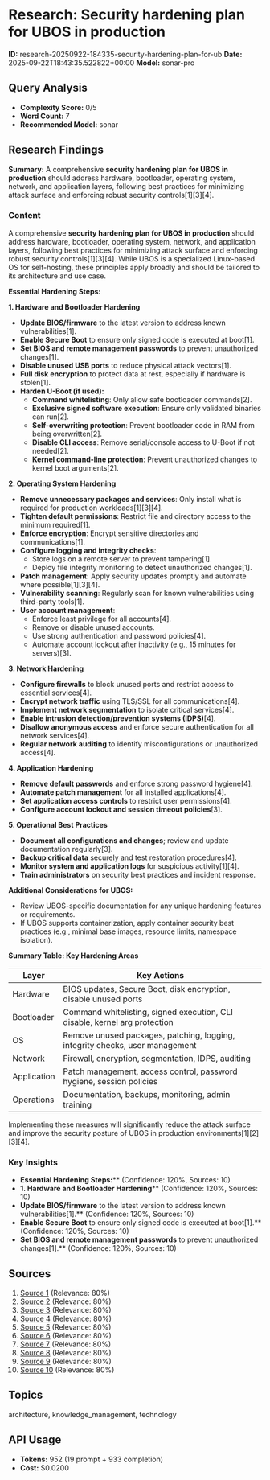 # Research: Security hardening plan for UBOS in production
**ID:** research-20250922-184335-security-hardening-plan-for-ub
**Date:** 2025-09-22T18:43:35.522822+00:00
**Model:** sonar-pro

## Query Analysis
- **Complexity Score:** 0/5
- **Word Count:** 7
- **Recommended Model:** sonar

## Research Findings
**Summary:** A comprehensive **security hardening plan for UBOS in production** should address hardware, bootloader, operating system, network, and application layers, following best practices for minimizing attack surface and enforcing robust security controls[1][3][4].

### Content
A comprehensive **security hardening plan for UBOS in production** should address hardware, bootloader, operating system, network, and application layers, following best practices for minimizing attack surface and enforcing robust security controls[1][3][4]. While UBOS is a specialized Linux-based OS for self-hosting, these principles apply broadly and should be tailored to its architecture and use case.

**Essential Hardening Steps:**

**1. Hardware and Bootloader Hardening**
- **Update BIOS/firmware** to the latest version to address known vulnerabilities[1].
- **Enable Secure Boot** to ensure only signed code is executed at boot[1].
- **Set BIOS and remote management passwords** to prevent unauthorized changes[1].
- **Disable unused USB ports** to reduce physical attack vectors[1].
- **Full disk encryption** to protect data at rest, especially if hardware is stolen[1].
- **Harden U-Boot (if used):**
  - **Command whitelisting**: Only allow safe bootloader commands[2].
  - **Exclusive signed software execution**: Ensure only validated binaries can run[2].
  - **Self-overwriting protection**: Prevent bootloader code in RAM from being overwritten[2].
  - **Disable CLI access**: Remove serial/console access to U-Boot if not needed[2].
  - **Kernel command-line protection**: Prevent unauthorized changes to kernel boot arguments[2].

**2. Operating System Hardening**
- **Remove unnecessary packages and services**: Only install what is required for production workloads[1][3][4].
- **Tighten default permissions**: Restrict file and directory access to the minimum required[1].
- **Enforce encryption**: Encrypt sensitive directories and communications[1].
- **Configure logging and integrity checks**:
  - Store logs on a remote server to prevent tampering[1].
  - Deploy file integrity monitoring to detect unauthorized changes[1].
- **Patch management**: Apply security updates promptly and automate where possible[1][3][4].
- **Vulnerability scanning**: Regularly scan for known vulnerabilities using third-party tools[1].
- **User account management**:
  - Enforce least privilege for all accounts[4].
  - Remove or disable unused accounts.
  - Use strong authentication and password policies[4].
  - Automate account lockout after inactivity (e.g., 15 minutes for servers)[3].

**3. Network Hardening**
- **Configure firewalls** to block unused ports and restrict access to essential services[4].
- **Encrypt network traffic** using TLS/SSL for all communications[4].
- **Implement network segmentation** to isolate critical services[4].
- **Enable intrusion detection/prevention systems (IDPS)**[4].
- **Disallow anonymous access** and enforce secure authentication for all network services[4].
- **Regular network auditing** to identify misconfigurations or unauthorized access[4].

**4. Application Hardening**
- **Remove default passwords** and enforce strong password hygiene[4].
- **Automate patch management** for all installed applications[4].
- **Set application access controls** to restrict user permissions[4].
- **Configure account lockout and session timeout policies**[3].

**5. Operational Best Practices**
- **Document all configurations and changes**; review and update documentation regularly[3].
- **Backup critical data** securely and test restoration procedures[4].
- **Monitor system and application logs** for suspicious activity[1][4].
- **Train administrators** on security best practices and incident response.

**Additional Considerations for UBOS:**
- Review UBOS-specific documentation for any unique hardening features or requirements.
- If UBOS supports containerization, apply container security best practices (e.g., minimal base images, resource limits, namespace isolation).

**Summary Table: Key Hardening Areas**

| Layer            | Key Actions                                                                 |
|------------------|------------------------------------------------------------------------------|
| Hardware         | BIOS updates, Secure Boot, disk encryption, disable unused ports              |
| Bootloader       | Command whitelisting, signed execution, CLI disable, kernel arg protection    |
| OS               | Remove unused packages, patching, logging, integrity checks, user management  |
| Network          | Firewall, encryption, segmentation, IDPS, auditing                            |
| Application      | Patch management, access control, password hygiene, session policies          |
| Operations       | Documentation, backups, monitoring, admin training                            |

Implementing these measures will significantly reduce the attack surface and improve the security posture of UBOS in production environments[1][2][3][4].

### Key Insights
- **Essential Hardening Steps:**** (Confidence: 120%, Sources: 10)
- **1. Hardware and Bootloader Hardening**** (Confidence: 120%, Sources: 10)
- **Update BIOS/firmware** to the latest version to address known vulnerabilities[1].** (Confidence: 120%, Sources: 10)
- **Enable Secure Boot** to ensure only signed code is executed at boot[1].** (Confidence: 120%, Sources: 10)
- **Set BIOS and remote management passwords** to prevent unauthorized changes[1].** (Confidence: 120%, Sources: 10)

## Sources
1. [Source 1](https://ubuntu.com/blog/what-is-system-hardening-definition-and-best-practices) (Relevance: 80%)
2. [Source 2](https://developer.toradex.com/torizon/security/u-boot-hardening-for-secure-boot/) (Relevance: 80%)
3. [Source 3](https://calcomsoftware.com/os-hardening-20-best-practices/) (Relevance: 80%)
4. [Source 4](https://www.ninjaone.com/blog/complete-guide-to-systems-hardening/) (Relevance: 80%)
5. [Source 5](https://www.buffalo.edu/ubit/policies/policies-standards-guidelines/ubit-standards/server-security-and-hardening.html) (Relevance: 80%)
6. [Source 6](https://learn.microsoft.com/en-us/azure/well-architected/security/harden-resources) (Relevance: 80%)
7. [Source 7](https://community.arubanetworks.com/discussion/arubaos-security-hardening-guide) (Relevance: 80%)
8. [Source 8](https://www.trade.gov/sites/default/files/2022-10/Cimcor%20Security%20Guide%20-%20System%20Hardening%20Checklist%20v2.pdf) (Relevance: 80%)
9. [Source 9](https://docs.beyondtrust.com/bips/docs/u-series-best-practices) (Relevance: 80%)
10. [Source 10](https://linfordco.com/blog/operating-system-hardening/) (Relevance: 80%)

## Topics
architecture, knowledge_management, technology

## API Usage
- **Tokens:** 952 (19 prompt + 933 completion)
- **Cost:** $0.0200